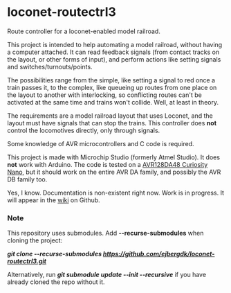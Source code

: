 # loconet-routectrl3

Route controller for a loconet-enabled model railroad.

This project is intended to help automating a model railroad, without having a computer attached.
It can read feedback signals (from contact tracks on the layout, or other forms of input),
and perform actions like setting signals and switches/turnouts/points.

The possibilities range from the simple, like setting a signal to red once a train passes it,
to the complex, like queueing up routes from one place on the layout to another with interlocking,
so conflicting routes can't be activated at the same time and trains won't collide. Well, at least in theory.

The requirements are a model railroad layout that uses Loconet, and the layout must have signals that can stop the trains.
This controller does **not** control the locomotives directly, only through signals.

Some knowledge of AVR microcontrollers and C code is required.

This project is made with Microchip Studio (formerly Atmel Studio). It does **not** work with Arduino.
The code is tested on a [AVR128DA48 Curiosity Nano](https://www.microchip.com/Developmenttools/ProductDetails/DM164151),
but it should work on the entire AVR DA family, and possibly the AVR DB family too.

Yes, I know. Documentation is non-existent right now. Work is in progress.
It will appear in the [wiki](https://github.com/ejbergdk/loconet-routectrl3/wiki) on Github.

### Note
This repository uses submodules. Add **--recurse-submodules** when cloning the project:

***git clone --recurse-submodules https://github.com/ejbergdk/loconet-routectrl3.git***

Alternatively, run ***git submodule update --init --recursive*** if you have already cloned the repo without it.
